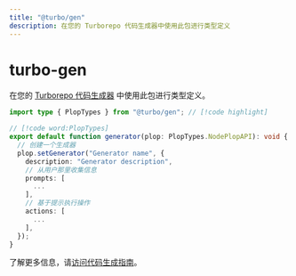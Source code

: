 ```yaml
---
title: "@turbo/gen"
description: 在您的 Turborepo 代码生成器中使用此包进行类型定义
---
```


# turbo-gen

在您的 [Turborepo 代码生成器](/docs/reference/generate) 中使用此包进行类型定义。

```ts title="./turbo/generators/my-generator.ts"
import type { PlopTypes } from "@turbo/gen"; // [!code highlight]

// [!code word:PlopTypes]
export default function generator(plop: PlopTypes.NodePlopAPI): void {
  // 创建一个生成器
  plop.setGenerator("Generator name", {
    description: "Generator description",
    // 从用户那里收集信息
    prompts: [
      ...
    ],
    // 基于提示执行操作
    actions: [
      ...
    ],
  });
}
```

了解更多信息，请[访问代码生成指南](/docs/guides/generating-code)。
